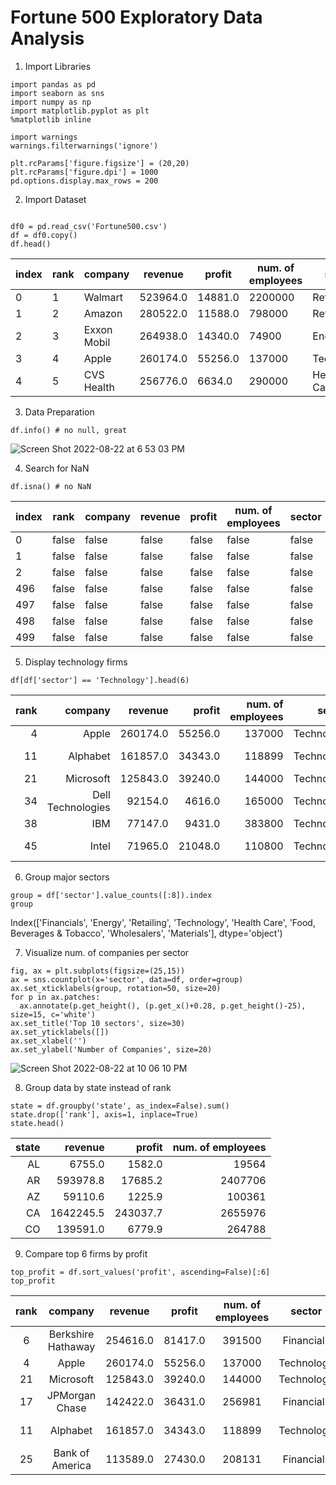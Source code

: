 # Fortune 500 Exploratory Data Analysis

1. Import Libraries

```
import pandas as pd
import seaborn as sns
import numpy as np
import matplotlib.pyplot as plt
%matplotlib inline

import warnings
warnings.filterwarnings('ignore')

plt.rcParams['figure.figsize'] = (20,20)
plt.rcParams['figure.dpi'] = 1000
pd.options.display.max_rows = 200
```
2. Import Dataset
```

df0 = pd.read_csv('Fortune500.csv')
df = df0.copy()
df.head()
```
|index|rank|company|revenue|profit|num\. of employees|sector|city|state|website|
|---|---|---|---|---|---|---|---|---|---|
|0|1|Walmart|523964\.0|14881\.0|2200000|Retailing|Bentonville|AR|https://www\.stock\.walmart\.com|
|1|2|Amazon|280522\.0|11588\.0|798000|Retailing|Seattle|WA|https://www\.amazon\.com|
|2|3|Exxon Mobil|264938\.0|14340\.0|74900|Energy|Irving|TX|https://www\.exxonmobil\.com|
|3|4|Apple|260174\.0|55256\.0|137000|Technology|Cupertino|CA|https://www\.apple\.com|
|4|5|CVS Health|256776\.0|6634\.0|290000|Health Care|Woonsocket|RI|https://www\.cvshealth\.com|

3. Data Preparation
```
df.info() # no null, great
```
![Screen Shot 2022-08-22 at 6 53 03 PM](https://user-images.githubusercontent.com/108639250/186032562-2803f852-791d-4080-819f-43c5147df4d3.png)

4. Search for NaN
```
df.isna() # no NaN
```
|index|rank|company|revenue|profit|num\. of employees|sector|city|state|website|
|---|---|---|---|---|---|---|---|---|---|
|0|false|false|false|false|false|false|false|false|false|
|1|false|false|false|false|false|false|false|false|false|
|2|false|false|false|false|false|false|false|false|false|
|496|false|false|false|false|false|false|false|false|false|
|497|false|false|false|false|false|false|false|false|false|
|498|false|false|false|false|false|false|false|false|false|
|499|false|false|false|false|false|false|false|false|false|

5. Display technology firms

```
df[df['sector'] == 'Technology'].head(6)
```
| rank |           company |  revenue |  profit | num. of employees |     sector |          city | state |                          website |
|-----:|------------------:|---------:|--------:|------------------:|-----------:|--------------:|------:|---------------------------------:|
|    4 |             Apple | 260174.0 | 55256.0 |            137000 | Technology |     Cupertino |    CA |            https://www.apple.com |
|   11 |          Alphabet | 161857.0 | 34343.0 |            118899 | Technology | Mountain View |    CA |              https://www.abc.xyz |
|   21 |         Microsoft | 125843.0 | 39240.0 |            144000 | Technology |       Redmond |    WA |        https://www.microsoft.com |
|   34 | Dell Technologies |  92154.0 |  4616.0 |            165000 | Technology |    Round Rock |    TX | https://www.delltechnologies.com |
|   38 |               IBM |  77147.0 |  9431.0 |            383800 | Technology |        Armonk |    NY |              https://www.ibm.com |
|   45 |             Intel |  71965.0 | 21048.0 |            110800 | Technology |   Santa Clara |    CA |            https://www.intel.com |

6. Group major sectors

```
group = df['sector'].value_counts([:8]).index
group
```
Index(['Financials', 'Energy', 'Retailing', 'Technology', 'Health Care',
       'Food, Beverages & Tobacco', 'Wholesalers', 'Materials'],
      dtype='object')

7. Visualize num. of companies per sector
```
fig, ax = plt.subplots(figsize=(25,15))
ax = sns.countplot(x='sector', data=df, order=group)
ax.set_xticklabels(group, rotation=50, size=20)
for p in ax.patches:
  ax.annotate(p.get_height(), (p.get_x()+0.28, p.get_height()-25), size=15, c='white')
ax.set_title('Top 10 sectors', size=30)
ax.set_yticklabels([])
ax.set_xlabel('')
ax.set_ylabel('Number of Companies', size=20)
```
![Screen Shot 2022-08-22 at 10 06 10 PM](https://user-images.githubusercontent.com/108639250/186052800-51bbf16b-73aa-42a9-beb9-8857f50540e2.png)

8. Group data by state instead of rank

```
state = df.groupby('state', as_index=False).sum()
state.drop(['rank'], axis=1, inplace=True)
state.head()
```
| state |   revenue |   profit | num. of employees |
|------:|----------:|---------:|------------------:|
|    AL |    6755.0 |   1582.0 |             19564 |
|    AR |  593978.8 |  17685.2 |           2407706 |
|    AZ |   59110.6 |   1225.9 |            100361 |
|    CA | 1642245.5 | 243037.7 |           2655976 |
|    CO |  139591.0 |   6779.9 |            264788 |


9. Compare top 6 firms by profit
```
top_profit = df.sort_values('profit', ascending=False)[:6]
top_profit
```
| rank |       company      |  revenue |  profit | num. of employees |   sector   |      city     | state |              website              |
|:----:|:------------------:|:--------:|:-------:|:-----------------:|:----------:|:-------------:|:-----:|:---------------------------------:|
|    6 | Berkshire Hathaway | 254616.0 | 81417.0 |            391500 | Financials | Omaha         | NE    | https://www.berkshirehathaway.com |
|    4 | Apple              | 260174.0 | 55256.0 |            137000 | Technology | Cupertino     | CA    | https://www.apple.com             |
|   21 | Microsoft          | 125843.0 | 39240.0 |            144000 | Technology | Redmond       | WA    | https://www.microsoft.com         |
|   17 | JPMorgan Chase     | 142422.0 | 36431.0 |            256981 | Financials | New York      | NY    | https://www.jpmorganchase.com     |
|   11 | Alphabet           | 161857.0 | 34343.0 |            118899 | Technology | Mountain View | CA    | https://www.abc.xyz               |
|   25 | Bank of America    | 113589.0 | 27430.0 |            208131 | Financials | Charlotte     | NC    | https://www.bankofamerica.com     |
